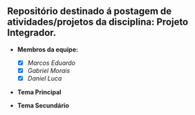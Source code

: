 ## **Repositório destinado á postagem de atividades/projetos da disciplina: Projeto Integrador.**

- **Membros da equipe:**

  - [x] *Marcos Eduardo*
  - [x] *Gabriel Morais*
  - [x] *Daniel Luca*
  
- **Tema Principal**


- **Tema Secundário**
 
 

